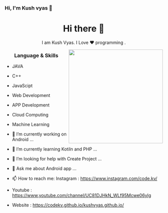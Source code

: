### Hi, I'm Kush vyas 👋

<h1 align="center"> Hi there 👋 </h1>
<p align="center"> I am Kush Vyas. I Love ❤️ programming . </p>
<img align="right" src="![67318248](https://user-images.githubusercontent.com/67318248/125184133-ec927800-e238-11eb-8d01-dbddb83f5cca.png)"
 height="300" width="300">
<h3 align="center"> Language & Skills </h3>

- JAVA
- C++
- JavaScipt
- Web Development
- APP Development
- Cloud Computing
- Machine Learning


- 🔭 I’m currently working on Android   ...
- 🌱 I’m currently learning Kotiln and PHP ...
- 🤔 I’m looking for help with Create Project  ...
- 💬 Ask me about Android app  ...
- 📫 How to reach me: Instagram : https://www.instagram.com/code.kv/       
- Youtube   : https://www.youtube.com/channel/UC81DJHkN_WLf95Mcwe06ylg
- Website   : https://codekv.github.io/kushvyas.github.io/ 
 
